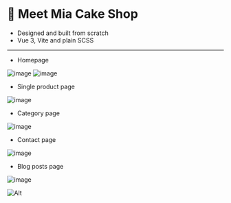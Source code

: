 # 🧁️ Meet Mia Cake Shop

- Designed and built from scratch
- Vue 3, Vite and plain SCSS
---
- Homepage

![image](https://user-images.githubusercontent.com/46557266/164997631-e06d68ec-08e8-4c4a-a938-d3eace2a1dc0.png)
![image](https://user-images.githubusercontent.com/46557266/164997659-4d040e01-ec57-43ca-b3d3-815140677e2b.png)

- Single product page

![image](https://user-images.githubusercontent.com/46557266/164997644-0f8003ac-aff5-400f-bfe3-0cf20cedd709.png)

- Category page

![image](https://user-images.githubusercontent.com/46557266/164997674-c705ce1b-414a-4cc8-902f-1c9c7b08acc4.png)

- Contact page

![image](https://user-images.githubusercontent.com/46557266/164997698-3a3eedc5-d5ae-4c64-9897-c9774446c5df.png)

- Blog posts page

![image](https://user-images.githubusercontent.com/46557266/164997707-f0af82d5-d709-477e-90ee-e82dc4e8857d.png)



![Alt](https://repobeats.axiom.co/api/embed/84a24e5e60c716befff8e729557ad5c51f874a2d.svg "Repobeats analytics image")
